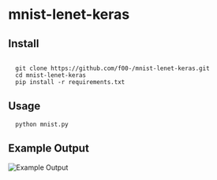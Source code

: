 # mnist-lenet-keras

## Install
```
  
  git clone https://github.com/f00-/mnist-lenet-keras.git
  cd mnist-lenet-keras
  pip install -r requirements.txt
```

## Usage
```
  python mnist.py
```

## Example Output
![Example Output](http://i.imgur.com/IqJeJKY.png)
